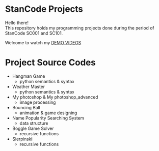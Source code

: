 # StanCode Projects

Hello there!<br>
This repository holds my programming projects done during the period of StanCode SC001 and SC101.

Welcome to watch my [DEMO VIDEOS](https://drive.google.com/drive/folders/1ZixGjM6hGZqtawgXWt9XObby_O-KN3up?usp=sharing)



# Project Source Codes


* Hangman Game
  * python semantics & syntax
* Weather Master
  * python semantics & syntax
* My photoshop & My photoshop_advanced
  * image processing
* Bouncing Ball
  * animation & game designing
* Name Popularity Searching System
  * data structure
* Boggle Game Solver
  * recursive functions
* Sierpinski
  * recursive functions
